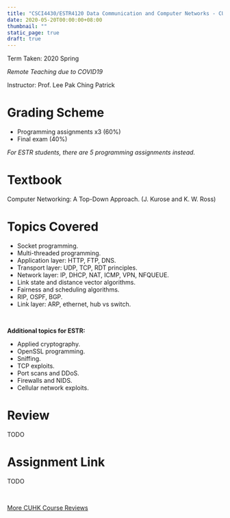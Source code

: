 ```yaml
---
title: "CSCI4430/ESTR4120 Data Communication and Computer Networks - CUHK Course Review"
date: 2020-05-20T00:00:00+08:00
thumbnail: ""
static_page: true
draft: true
---
```


Term Taken: 2020 Spring

*Remote Teaching due to COVID19*

Instructor: Prof. Lee Pak Ching Patrick

# Grading Scheme
* Programming assignments x3 (60%)
* Final exam (40%)

*For ESTR students, there are 5 programming assignments instead.*

# Textbook
Computer Networking: A Top-Down Approach. (J. Kurose and K. W. Ross)


# Topics Covered
* Socket programming.
* Multi-threaded programming.
* Application layer: HTTP, FTP, DNS.
* Transport layer: UDP, TCP, RDT principles.
* Network layer: IP, DHCP, NAT, ICMP, VPN, NFQUEUE.
* Link state and distance vector algorithms.
* Fairness and scheduling algorithms.
* RIP, OSPF, BGP.
* Link layer: ARP, ethernet, hub vs switch.

<br />

**Additional topics for ESTR:**
* Applied cryptography.
* OpenSSL programming.
* Sniffing.
* TCP exploits.
* Port scans and DDoS.
* Firewalls and NIDS.
* Cellular network exploits.

# Review
TODO

# Assignment Link
TODO

<br />

[More CUHK Course Reviews](/course-review)